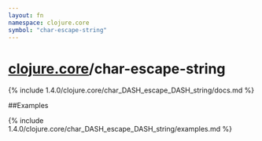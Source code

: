 ```yaml
---
layout: fn
namespace: clojure.core
symbol: "char-escape-string"
---
```


# [clojure.core](../)/char-escape-string

{% include 1.4.0/clojure.core/char_DASH_escape_DASH_string/docs.md %}

##Examples

{% include 1.4.0/clojure.core/char_DASH_escape_DASH_string/examples.md %}

